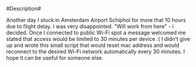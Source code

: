 #Description#

Another day I stuck in Amsterdam Airport Schiphol for more that 10 hours due to flight delay. I was very disappointed.
"Will work from here" - i decided. Once I connected to public Wi-Fi spot a message welcomed me
stated that access would be limited to 30 minutes per device :(
I didn't give up and wrote this small script that would reset mac address and would
reconnect to the desired Wi-Fi network automatically every 30 minutes.
I hope it can be useful for someone else.

